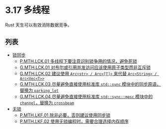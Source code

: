 # 3.17 多线程

Rust 天生可以有效消除数据竞争。

## 列表

- [锁同步](./threads/lock.md)
    - [P.MTH.LCK.01 多线程下要注意识别锁争用的情况，避免死锁](./threads/lock/P.MTH.LCK.01.md)
    - [G.MTH.LCK.01 对布尔或引用并发访问应该使用原子类型而非互斥锁](./threads/lock/G.MTH.LCK.01.md)
    - [G.MTH.LCK.02 建议使用 `Arc<str> / Arc<[T]>` 来代替 `Arc<String> / Arc<Vec<T>>`](./threads/lock/G.MTH.LCK.02.md)
    - [G.MTH.LCK.03 尽量避免直接使用标准库 `std::sync` 模块中的同步原语，替换为 `parking_lot`](./threads/lock/G.MTH.LCK.03.md)
    - [G.MTH.LCK.04 尽量避免直接使用标准库 `std::sync::mpsc` 模块中的 `channel`，替换为 `crossbeam`](./threads/lock/G.MTH.LCK.04.md)
- [无锁](./threads/lock-free.md)
    - [P.MTH.LKF.01 除非必要，否则建议使用同步锁](./threads/lock-free/P.MTH.LKF.01.md)
    - [P.MTH.LKF.02 使用无锁编程时，需要合理选择内存顺序](./threads/lock-free/P.MTH.LKF.02.md)